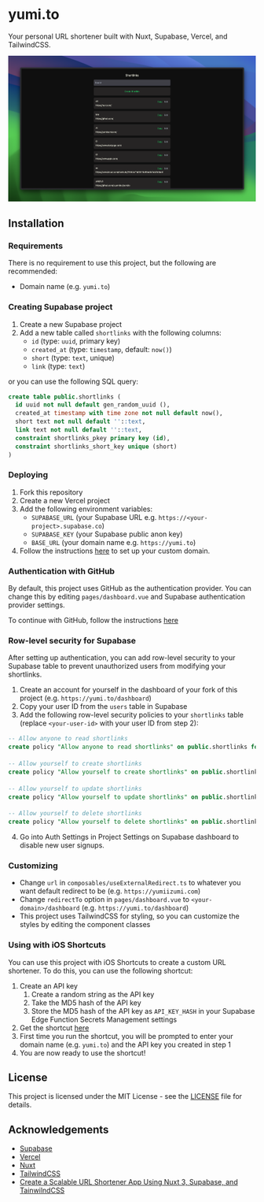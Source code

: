 # yumi.to

Your personal URL shortener built with Nuxt, Supabase, Vercel, and TailwindCSS.

![yumi.to](./readme/dashboard.png)

## Installation

### Requirements

There is no requirement to use this project, but the following are recommended:

- Domain name (e.g. `yumi.to`)

### Creating Supabase project

1. Create a new Supabase project
2. Add a new table called `shortlinks` with the following columns:
   - `id` (type: `uuid`, primary key)
   - `created_at` (type: `timestamp`, default: `now()`)
   - `short` (type: `text`, unique)
   - `link` (type: `text`)

or you can use the following SQL query:

```sql
create table public.shortlinks (
  id uuid not null default gen_random_uuid (),
  created_at timestamp with time zone not null default now(),
  short text not null default ''::text,
  link text not null default ''::text,
  constraint shortlinks_pkey primary key (id),
  constraint shortlinks_short_key unique (short)
)
```

### Deploying

1. Fork this repository
2. Create a new Vercel project
3. Add the following environment variables:
   - `SUPABASE_URL` (your Supabase URL e.g. `https://<your-project>.supabase.co`)
   - `SUPABASE_KEY` (your Supabase public anon key)
   - `BASE_URL` (your domain name e.g. `https://yumi.to`)
4. Follow the instructions [here](https://vercel.com/docs/projects/domains/add-a-domain) to set up your custom domain.

### Authentication with GitHub

By default, this project uses GitHub as the authentication provider. You can change this by editing `pages/dashboard.vue` and Supabase authentication provider settings.

To continue with GitHub, follow the instructions [here](https://supabase.com/docs/guides/auth/social-login/auth-github)

### Row-level security for Supabase

After setting up authentication, you can add row-level security to your Supabase table to prevent unauthorized users from modifying your shortlinks.

1. Create an account for yourself in the dashboard of your fork of this project (e.g. `https://yumi.to/dashboard`)
2. Copy your user ID from the `users` table in Supabase
3. Add the following row-level security policies to your `shortlinks` table (replace `<your-user-id>` with your user ID from step 2):

```sql
-- Allow anyone to read shortlinks
create policy "Allow anyone to read shortlinks" on public.shortlinks for select using (true);

-- Allow yourself to create shortlinks
create policy "Allow yourself to create shortlinks" on public.shortlinks for insert with check (auth.uid() = '<your-user-id>');

-- Allow yourself to update shortlinks
create policy "Allow yourself to update shortlinks" on public.shortlinks for update using (auth.uid() = '<your-user-id>') with check (auth.uid() = '<your-user-id>');

-- Allow yourself to delete shortlinks
create policy "Allow yourself to delete shortlinks" on public.shortlinks for delete using (auth.uid() = '<your-user-id>');
```

4. Go into Auth Settings in Project Settings on Supabase dashboard to disable new user signups.

### Customizing

- Change `url` in `composables/useExternalRedirect.ts` to whatever you want default redirect to be (e.g. `https://yumiizumi.com`)
- Change `redirectTo` option in `pages/dashboard.vue` to `<your-domain>/dashboard` (e.g. `https://yumi.to/dashboard`)
- This project uses TailwindCSS for styling, so you can customize the styles by editing the component classes

### Using with iOS Shortcuts

You can use this project with iOS Shortcuts to create a custom URL shortener. To do this, you can use the following shortcut:

1. Create an API key
   1. Create a random string as the API key
   2. Take the MD5 hash of the API key
   3. Store the MD5 hash of the API key as `API_KEY_HASH` in your Supabase Edge Function Secrets Management settings
2. Get the shortcut [here](https://yumi.to/aa)
3. First time you run the shortcut, you will be prompted to enter your domain name (e.g. `yumi.to`) and the API key you created in step 1
4. You are now ready to use the shortcut!

## License

This project is licensed under the MIT License - see the [LICENSE](LICENSE) file for details.

## Acknowledgements

- [Supabase](https://supabase.io)
- [Vercel](https://vercel.com)
- [Nuxt](https://nuxtjs.org)
- [TailwindCSS](https://tailwindcss.com)
- [Create a Scalable URL Shortener App Using Nuxt 3, Supabase, and TainwilndCSS](https://youtube.com/watch?v=A3OO1ZVLRjA)
